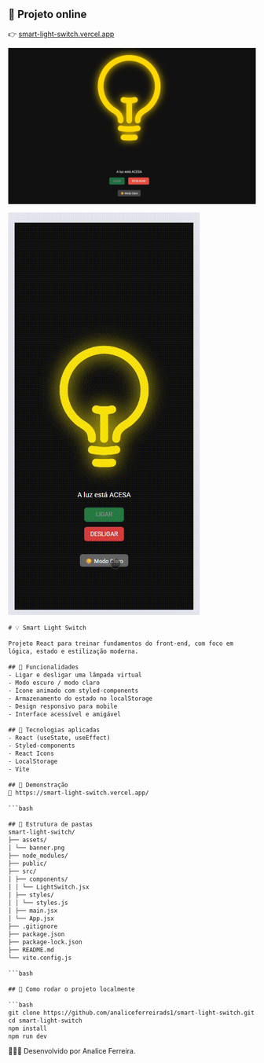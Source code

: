 ## 🔗 Projeto online

👉 [smart-light-switch.vercel.app](https://smart-light-switch.vercel.app/)

![Banner do projeto](./src/assets/image-projeto-smart-switch.png)

![Demonstração do projeto](./src/assets/projeto-smart-switch.gif)

```
# 💡 Smart Light Switch

Projeto React para treinar fundamentos do front-end, com foco em lógica, estado e estilização moderna.

## 🚀 Funcionalidades
- Ligar e desligar uma lâmpada virtual
- Modo escuro / modo claro
- Ícone animado com styled-components
- Armazenamento do estado no localStorage   
- Design responsivo para mobile
- Interface acessível e amigável

## 🧠 Tecnologias aplicadas
- React (useState, useEffect)
- Styled-components
- React Icons
- LocalStorage
- Vite

## 📸 Demonstração
🔗 https://smart-light-switch.vercel.app/

```bash

## 📁 Estrutura de pastas
smart-light-switch/
├── assets/
│ └── banner.png
├── node_modules/
├── public/
├── src/
│ ├── components/
│ │ └── LightSwitch.jsx
│ ├── styles/
│ │ └── styles.js
│ ├── main.jsx
│ └── App.jsx
├── .gitignore
├── package.json
├── package-lock.json
├── README.md
└── vite.config.js

```bash

## 📁 Como rodar o projeto localmente

```bash
git clone https://github.com/analiceferreirads1/smart-light-switch.git
cd smart-light-switch
npm install
npm run dev

```
👩🏾‍💻 Desenvolvido por
Analice Ferreira.
